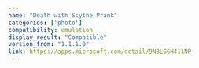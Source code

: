 ```yaml
---
name: "Death with Scythe Prank"
categories: ['photo']
compatibility: emulation
display_result: "Compatible"
version_from: "1.1.1.0"
link: https://apps.microsoft.com/detail/9NBLGGH411NP
---
```

